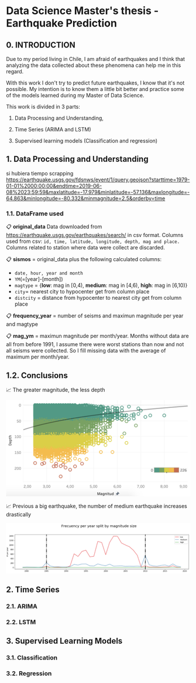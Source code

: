 # Data Science Master's thesis - Earthquake Prediction

## 0. INTRODUCTION

Due to my period living in Chile, I am afraid of earthquakes and I think that analyzing the data collected about these phenomena can help me in this regard.

With this work I don't try to predict future earthquakes, I know that it's not possible. My intention is to know them a little bit better and practice some of the models learned during my Master of Data Science.

This work is divided in 3 parts:

1. Data Processing and Understanding,

2. Time Series (ARIMA and LSTM) 

3. Supervised learning models (Classification and regression)

## 1. Data Processing and Understanding

si hubiera tiempo scrapping https://earthquake.usgs.gov/fdsnws/event/1/query.geojson?starttime=1979-01-01%2000:00:00&endtime=2019-06-08%2023:59:59&maxlatitude=-17.979&minlatitude=-57.136&maxlongitude=-64.863&minlongitude=-80.332&minmagnitude=2.5&orderby=time

### 1.1. DataFrame used

:clipboard: **original_data**
Data downloaded from https://earthquake.usgs.gov/earthquakes/search/ in csv format.
Columns used from csv: `id, time, latitude, longitude, depth, mag and place.`
Columns related to station where data were collect are discarded.

:clipboard: **sismos** = original_data plus the following calculated columns:
* `date, hour, year and month`
* `YM`(=[year]-[month])
* `magtype` = {__low__: mag in [0,4), __medium__: mag in [4,6), __high__: mag in [6,10)}
* `city`= nearest city to hypocenter get from column place
* `distcity` = distance from hypocenter to nearest city get from column place

:clipboard: **frequency_year** = number of seisms and maximun magnitude per year and magtype

:clipboard: **mag_ym** = maximun magnitude per month/year. Months without data are all from before 1991, I assume there were worst stations than now and not all seisms were collected. So I fill missing data with the average of maximum per month/year.

## 1.2. Conclusions

:chart_with_upwards_trend: The greater magnitude, the less depth

![alt text](./images/Conclusion1.png)

:chart_with_upwards_trend: Previous a big earthquake, the number of medium earthquake increases drastically

![alt text](./images/Conclusion2.png)

## 2. Time Series 

### 2.1. ARIMA 

### 2.2. LSTM

## 3. Supervised Learning Models 

### 3.1. Classification 

### 3.2. Regression
